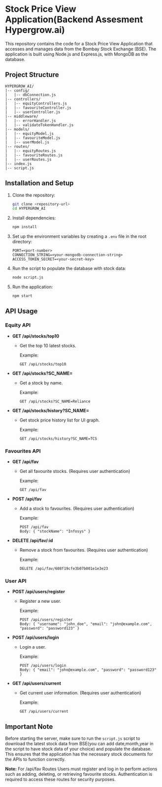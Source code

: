 # Stock Price View Application(Backend Assesment Hypergrow.ai)

This repository contains the code for a Stock Price View Application that accesses and manages data from the Bombay Stock Exchange (BSE). The application is built using Node.js and Express.js, with MongoDB as the database.

## Project Structure

```plaintext
HYPERGROW_AI/
|-- config/
|   |-- dbConnection.js
|-- controllers/
|   |-- equityControllers.js
|   |-- favouriteController.js
|   |-- userController.js
|-- middleware/
|   |-- errorHandler.js
|   |-- validateTokenHandler.js
|-- models/
|   |-- equityModel.js
|   |-- favouriteModel.js
|   |-- userModel.js
|-- routes/
|   |-- equityRoutes.js
|   |-- favouriteRoutes.js
|   |-- userRoutes.js
|-- index.js
|-- script.js
```

## Installation and Setup

1. Clone the repository:

   ```bash
   git clone <repository-url>
   cd HYPERGROW_AI
   ```

2. Install dependencies:

   ```bash
   npm install
   ```

3. Set up the environment variables by creating a `.env` file in the root directory:

   ```plaintext
   PORT=<port-number>
   CONNECTION_STRING=<your-mongodb-connection-string>
   ACCESS_TOKEN_SECRET=<your-secret-key>
   ```

4. Run the script to populate the database with stock data:

   ```bash
   node script.js
   ```

5. Run the application:

   ```bash
   npm start
   ```

## API Usage

### Equity API

- **GET /api/stocks/top10**
  - Get the top 10 latest stocks.

    Example:
    ```plaintext
    GET /api/stocks/top10
    ```

- **GET /api/stocks?SC_NAME=<stock-name>**
  - Get a stock by name.

    Example:
    ```plaintext
    GET /api/stocks?SC_NAME=Reliance
    ```

- **GET /api/stocks/history?SC_NAME=<stock-name>**
  - Get stock price history list for UI graph.

    Example:
    ```plaintext
    GET /api/stocks/history?SC_NAME=TCS
    ```

### Favourites API

- **GET /api/fav**
  - Get all favourite stocks. (Requires user authentication)

    Example:
    ```plaintext
    GET /api/fav
    ```

- **POST /api/fav**
  - Add a stock to favourites. (Requires user authentication)

    Example:
    ```plaintext
    POST /api/fav
    Body: { "stockName": "Infosys" }
    ```

- **DELETE /api/fav/:id**
  - Remove a stock from favourites. (Requires user authentication)

    Example:
    ```plaintext
    DELETE /api/fav/608f19cfe3b07b001e1e3e23
    ```

### User API

- **POST /api/users/register**
  - Register a new user.

    Example:
    ```plaintext
    POST /api/users/register
    Body: { "username": "john_doe", "email": "john@example.com", "password": "password123" }
    ```

- **POST /api/users/login**
  - Login a user.

    Example:
    ```plaintext
    POST /api/users/login
    Body: { "email": "john@example.com", "password": "password123" }
    ```

- **GET /api/users/current**
  - Get current user information. (Requires user authentication)

    Example:
    ```plaintext
    GET /api/users/current
    ```

## Important Note

Before starting the server, make sure to run the `script.js` script to download the latest stock data from BSE(you can add date,month,year in the script to have stock data of your choice) and populate the database. This ensures that the application has the necessary stock documents for the APIs to function correctly.

**Note:** For /api/fav Routes Users must register and log in to perform actions such as adding, deleting, or retrieving favourite stocks. Authentication is required to access these routes for security purposes.
